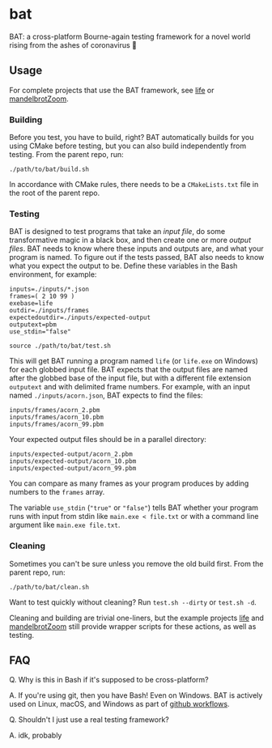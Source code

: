 
# bat
BAT:  a cross-platform Bourne-again testing framework for a novel world rising from the ashes of coronavirus 🦇

## Usage
For complete projects that use the BAT framework, see [life](https://github.com/JeffIrwin/life) or [mandelbrotZoom](https://github.com/JeffIrwin/mandelbrotZoom).

### Building
Before you test, you have to build, right?  BAT automatically builds for you using CMake before testing, but you can also build independently from testing.  From the parent repo, run:

    ./path/to/bat/build.sh

In accordance with CMake rules, there needs to be a `CMakeLists.txt` file in the root of the parent repo.

### Testing
BAT is designed to test programs that take an *input file*, do some transformative magic in a black box, and then create one or more *output files*.  BAT needs to know where these inputs and outputs are, and what your program is named.  To figure out if the tests passed, BAT also needs to know what you expect the output to be.  Define these variables in the Bash environment, for example:

    inputs=./inputs/*.json
    frames=( 2 10 99 )
    exebase=life
    outdir=./inputs/frames
    expectedoutdir=./inputs/expected-output
    outputext=pbm
    use_stdin="false"
    
    source ./path/to/bat/test.sh

This will get BAT running a program named `life` (or `life.exe` on Windows) for each globbed input file.  BAT expects that the output files are named after the globbed base of the input file, but with a different file extension `outputext` and with delimited frame numbers.  For example, with an input named `./inputs/acorn.json`, BAT expects to find the files:

    inputs/frames/acorn_2.pbm
    inputs/frames/acorn_10.pbm
    inputs/frames/acorn_99.pbm

Your expected output files should be in a parallel directory:

    inputs/expected-output/acorn_2.pbm
    inputs/expected-output/acorn_10.pbm
    inputs/expected-output/acorn_99.pbm

You can compare as many frames as your program produces by adding numbers to the `frames` array.

The variable `use_stdin` (`"true"` or `"false"`) tells BAT whether your program runs with input from stdin like `main.exe < file.txt` or with a command line argument like `main.exe file.txt`.

### Cleaning
Sometimes you can't be sure unless you remove the old build first.  From the parent repo, run:

    ./path/to/bat/clean.sh

Want to test quickly without cleaning?  Run `test.sh --dirty` or `test.sh -d`.

Cleaning and building are trivial one-liners, but the example projects [life](https://github.com/JeffIrwin/life) and [mandelbrotZoom](https://github.com/JeffIrwin/mandelbrotZoom) still provide wrapper scripts for these actions, as well as testing.

## FAQ

Q.  Why is this in Bash if it's supposed to be cross-platform?

A.  If you're using git, then you have Bash!  Even on Windows.  BAT is actively used on Linux, macOS, and Windows as part of [github workflows](https://github.com/JeffIrwin/life/blob/master/.github/workflows/main.yml).


Q.  Shouldn't I just use a real testing framework?

A.  idk, probably 
